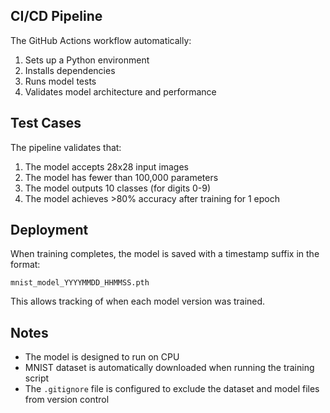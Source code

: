 ## CI/CD Pipeline

The GitHub Actions workflow automatically:
1. Sets up a Python environment
2. Installs dependencies
3. Runs model tests
4. Validates model architecture and performance

## Test Cases
The pipeline validates that:
1. The model accepts 28x28 input images
2. The model has fewer than 100,000 parameters
3. The model outputs 10 classes (for digits 0-9)
4. The model achieves >80% accuracy after training for 1 epoch

## Deployment
When training completes, the model is saved with a timestamp suffix in the format:
```
mnist_model_YYYYMMDD_HHMMSS.pth
```

This allows tracking of when each model version was trained.

## Notes
- The model is designed to run on CPU
- MNIST dataset is automatically downloaded when running the training script
- The `.gitignore` file is configured to exclude the dataset and model files from version control
